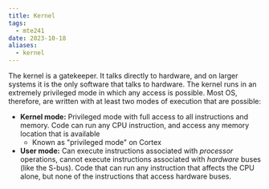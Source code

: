 ```yaml
---
title: Kernel
tags:
  - mte241
date: 2023-10-18
aliases:
  - kernel
---
```

The kernel is a gatekeeper. It talks directly to hardware, and on larger systems it is the only software that talks to hardware. The kernel runs in an extremely privileged mode in which any access is possible. Most OS, therefore, are written with at least two modes of execution that are possible:

- **Kernel mode:** Privileged mode with full access to all instructions and memory. Code can run any CPU instruction, and access any memory location that is available
	- Known as "privileged mode" on Cortex
- **User mode:** Can execute instructions associated with *processor* operations, cannot execute instructions associated with *hardware* buses (like the S-bus). Code that can run any instruction that affects the CPU alone, but none of the instructions that access hardware buses.